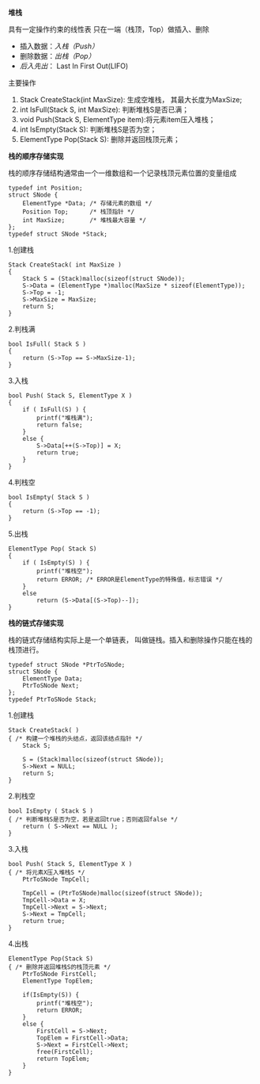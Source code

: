 **堆栈**

具有一定操作约束的线性表
只在一端（栈顶，Top）做插入、删除


- 插入数据：*入栈（Push）*
- 删除数据：*出栈（Pop）*
- *后入先出*： Last In First Out(LIFO)


主要操作

1. Stack CreateStack(int MaxSize): 生成空堆栈， 其最大长度为MaxSize;
2. int IsFull(Stack S, int MaxSize): 判断堆栈S是否已满；
3. void Push(Stack S, ElementType item):将元素item压入堆栈；
4. int IsEmpty(Stack S): 判断堆栈S是否为空；
5. ElementType Pop(Stack S): 删除并返回栈顶元素；

****栈的顺序存储实现****

栈的顺序存储结构通常由一个一维数组和一个记录栈顶元素位置的变量组成

    typedef int Position;
	struct SNode {
    	ElementType *Data; /* 存储元素的数组 */
    	Position Top;      /* 栈顶指针 */
    	int MaxSize;       /* 堆栈最大容量 */
	};
	typedef struct SNode *Stack;

 1.创建栈

    Stack CreateStack( int MaxSize )
	{
    	Stack S = (Stack)malloc(sizeof(struct SNode));
    	S->Data = (ElementType *)malloc(MaxSize * sizeof(ElementType));
    	S->Top = -1;
    	S->MaxSize = MaxSize;
    	return S;
	}

2.判栈满

    bool IsFull( Stack S )
	{
    	return (S->Top == S->MaxSize-1);
	}
 
3.入栈

    bool Push( Stack S, ElementType X )
	{
    	if ( IsFull(S) ) {
        	printf("堆栈满");
        	return false;
    	}
    	else {
        	S->Data[++(S->Top)] = X;
        	return true;
    	}
	}

4.判栈空

	bool IsEmpty( Stack S )
	{
    	return (S->Top == -1);
	}

5.出栈

	ElementType Pop( Stack S)
	{
    	if ( IsEmpty(S) ) {
        	printf("堆栈空");
        	return ERROR; /* ERROR是ElementType的特殊值，标志错误 */
    	}
    	else 
        	return (S->Data[(S->Top)--]);
	}

****栈的链式存储实现****

栈的链式存储结构实际上是一个单链表， 叫做链栈。插入和删除操作只能在栈的栈顶进行。

	typedef struct SNode *PtrToSNode;
	struct SNode {
    	ElementType Data;
    	PtrToSNode Next;
	};
	typedef PtrToSNode Stack;

1.创建栈

	Stack CreateStack( ) 
	{ /* 构建一个堆栈的头结点，返回该结点指针 */
    	Stack S;
 
    	S = (Stack)malloc(sizeof(struct SNode));
    	S->Next = NULL;
    	return S;
	}

2.判栈空

	bool IsEmpty ( Stack S )
	{ /* 判断堆栈S是否为空，若是返回true；否则返回false */
    	return ( S->Next == NULL );
	}

3.入栈

	bool Push( Stack S, ElementType X )
	{ /* 将元素X压入堆栈S */
    	PtrToSNode TmpCell;
 
    	TmpCell = (PtrToSNode)malloc(sizeof(struct SNode));
    	TmpCell->Data = X;
    	TmpCell->Next = S->Next;
    	S->Next = TmpCell;
    	return true;
	}

4.出栈

	ElementType Pop(Stack S)  
	{ /* 删除并返回堆栈S的栈顶元素 */
    	PtrToSNode FirstCell;
    	ElementType TopElem;
 
    	if(IsEmpty(S)) {
        	printf("堆栈空"); 
        	return ERROR;
    	}
    	else {
        	FirstCell = S->Next; 
        	TopElem = FirstCell->Data;
        	S->Next = FirstCell->Next;
        	free(FirstCell);
        	return TopElem;
    	}
	}